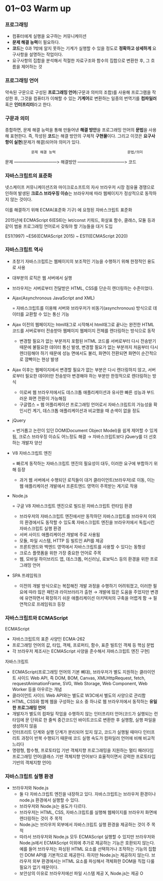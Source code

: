 # 01~03 Warm up

### 프로그래밍

- 컴퓨터에게 실행을 요구하는 커뮤니케이션
- **문제 해결 능력**이 필요하다.
- **코드**는 0과 1밖에 알지 못하는 기계가 실행할 수 있을 정도로 **정확하고 상세하게** 요구사항을 설명하는 작업이다.
- 요구사항의 집합을 분석해서 적절한 자료구조와 함수의 집합으로 변환한 후, 그 흐름을 제어하는 것

### 프로그래밍 언어

약속된 구문으로 구성된 **프로그래밍 언어**(구문과 의미의 조합)를 사용해 프로그램을 작성한 후, 그것을 컴퓨터가 이해할 수 있는 **기계어**로 변환하는 일종의 번역기를 **컴파일러** 혹은 **인터프리터**라고 한다.

### 구문과 의미

종합하면, 문제 해결 능력을 통해 만들어낸 **해결 방안**을 프로그래밍 언어의 **문법**을 사용해 표현한다. 즉, 작성된 **코드**는 해결 방안의 구체적 **구현물**이다. 그리고 이것은 **요구사항이 실현**(문제가 해결)되어야 의미가 있다.

                문제 해결 능력                                 문법/의미

문제 ——————————> 해결방안 ———————————> 코드

### 자바스크립트의 표준화

넷스케이프 커뮤니케이션즈와 마이크로소프트의 자사 브라우저 시장 점유율 경쟁으로 인하여 발생된 **크로스 브라우징 이슈**는 브라우저에 따라 웹페이지가 정상적으로 동작하지 않는 것이다.

이를 해결하기 위해 ECMA(표준화 기구) 에 요청된 자바스크립트 표준화

2015년에 ECMAScript 6(ES6)는 let/const 키워드, 화살표 함수, 클래스, 모듈 등과 같이 범용 프로그래밍 언어로서 갖춰야 할 기능들을 대거 도입

ES1(1997) ~ES6(ECMAScript 2015) ~ ES11(ECMAScript 2020)

### 자바스크립트 역사

- 초창기 자바스크립트는 웹페이지의 보조적인 기능을 수행하기 위해 한정적인 용도로 사용
- 대부분의 로직은 웹 서버에서 실행
- 브라우저는 서버로부터 전달받은 HTML, CSS를 단순히 렌더링하는 수준이었다.

- Ajax(Asynchronous JavaScript and XML)
    
    = 자바스크립트를 이용해 서버와 브라우저가 비동기(asynchronous) 방식으로 데이터를 교환할 수 있는 통신 기능
    
- Ajax 이전의 웹페이지는 html태그로 시작해서 html태그로 끝나는 완전한 HTML 코드를 서버로부터 전송받아 웹페이지 웹페이지 전체를 렌더링하는 방식으로 동작
    - 변경할 필요가 없는 부분까지 포함된 HTML 코드를 서버로부터 다시 전송받기 때문에 불필요한 데이터 통신 발생, 변경할 필요가 없는 부분까지 처음부터 다시 렌더링해야 하기 때문에 성능 면에서도 불리, 화면이 전환되면 화면이 순간적으로 깜빡이는 현상 발생
- Ajax 이후는 웹페이지에서 변경할 필요가 없는 부분은 다시 렌더링하지 않고, 서버로부터 필요한 데이터만 전송받아 변경해야 하는 부분만 한정적으로 렌더링하는 방식
    - 이로써 웹 브라우저에서도 데스크톱 애플리케이션과 유사한 빠른 성능과 부드러운 화면 전환이 가능해짐
    - 구글맵스 = 웹 어플리케이션 프로그래밍 언어로서 자바스크립트의 가능성을 확인시킨 계기, 데스크톱 애플리케이션과 비교했을 때 손색이 없을 정도
- jQuery
    
    = 번거롭고 논란이 있던 DOM(Document Object Model)을 쉽게 제어할 수 있게 됨, 크로스 브라우징 이슈도 어느정도 해결 → 자바스크립트보다 jQuery를 더 선호하는 개발자 양산
    
- V8 자바스크립트 엔진
    
    = 빠르게 동작하는 자바스크립트 엔진의 필요성이 대두, 이러한 요구에 부합하기 위해 등장
    
    - 과거 웹 서버에서 수행되던 로직들이 대거 클라이언트(브라우저)로 이동, 이는 웹 애플리케이션 개발에서 프론트엔드 영역이 주목받는 계기로 작용
    
- Node.js
    
    = 구글 V8 자바스크립트 엔진으로 빌드된 자바스크립트 런타임 환경
    
    - 브라우저의 자바스크립트 엔진에서만 동작하던 자바스크립트를 브라우저 이외의 환경에서도 동작할 수 있도록 자바스크립트 엔진을 브라우저에서 독립시킨 자바스크립트 실행 환경
    - 서버 사이드 애플리케이션 개발에 주로 사용됨
    - 모듈, 파일 시스템, HTTP 등 빌트인 API를 제공
    - 프론트엔드와 백엔드 영역에서 자바스크립트를 사용할 수 있다는 동형성
    - 크로스 플랫폼을 위한 가장 중요한 언어로 주목
    - 웹, 모바일 하이브리드 앱, 데스크톱, 머신러닝, 로보틱스 등의 환경을 위한 프로그래밍 언어

- SPA 프레임워크
    - 이전의 개발 방식으로는 복잡해진 개발 과정을 수행하기 어려워졌고, 이러한 필요에 따라 많은 패턴과 라이브러리가 출현 → 개발에 많은 도움을 주었지만 변경에 유연하면서 확장하기 쉬운 애플리케이션 아키텍처의 구축을 어렵게 함 → 필연적으로 프레임워크 등장

### 자바스크립트와 ECMAScript

ECMAScript 

- 자바스크립트의 표준 사양인 ECMA-262
- 프로그래밍 언어의 값, 타입, 객체, 프로퍼티, 함수, 표준 빌트인 객체 등 핵심 문법
- 각 브라우저 제조사는 ECMAScript 사양을 준수해서 자바스크립트 엔진 구현]

자바스크립트

- ECMAScript(프로그래밍 언어의 기본 뼈대), 브라우저가 별도 지원하는 클라이언트 사이드 Web API, 즉 DOM, BOM, Canvas, XMLHttpRequest, fetch, requestAnimationFrame, SVG, Web Storage, Web Component, Web Worker 등을 아우르는 개념
- 클라이언트 사이드 Web API와는 별도로 W3C에서 별도의 사양으로 관리함
- HTML, CSS와 함께 웹을 구성하는 요소 중 하나로 웹 브라우저에서 동작하는 **유일한 프로그래밍 언어**
- 개발자가 별도의 컴파일 작업을 수행하지 않는 인터프리터 언어(코드가 실행되는 런타임에 문 단위로 한 줄씩 중간코드인 바이트코드로 변환한 후 실행함, 실행 파일을 생성하지 않음
- 인터프리트 단계와 실행 단계가 분리되어 있지 않고, 코드가 실행될 때마다 인터프리트 과정이 반복 수행되기 때문에 코드 실행 속도가 컴파일러 언어에 비해 비교적 느리다
- 명령형, 함수형, 프로토타입 기반 객체지향 프로그래밍을 지원하는 멀티 패러다임 프로그래밍 언어(클래스 기반 객체지향 언어보다 효율적이면서 강력한 프로토타입 기반의 객체지향 언어)

### 자바스크립트 실행 환경

- 브라우저와 Node.js
    - 둘 다 자바스크립트 엔진을 내장하고 있다. 자바스크립트는 브라우저 환경이나 node.js 환경에서 실행할 수 있다.
    - 브라우저와 Node.js는 용도가 다르다.
    - 브라우저는 HTML, CSS, 자바스크립트를 실행해 웹페이지를 브라우저 화면에 렌더링하는 것이 주 목적
    - Node.js는 브라우저 외부에서 자바스크립트 실행 환경을 제공하는 것이 주 목적
    - 따라서 브라우저와 Node.js 모두 ECMAScript 실행할 수 있지만 브라우저와 Node.js에서 ECMAScript 이외에 추가로 제공하는 기능은 호환되지 않는다. 예를 들어 브라우저는 파싱된 HTML 요소를 선택하거나 조작하는 기능의 집합인 DOM API를 기본적으로 제공한다. 하지만 Node.js는 제공하지 않는다. 브라우저 외부 환경에서는 HTML 요소를 파싱해서 객체화한 DOM을 직접 다룰 필요가 없기 때문이다.
    - 보안상의 이유로 브라우저에선 파일 시스템 제공 X, Node.js는 제공 O